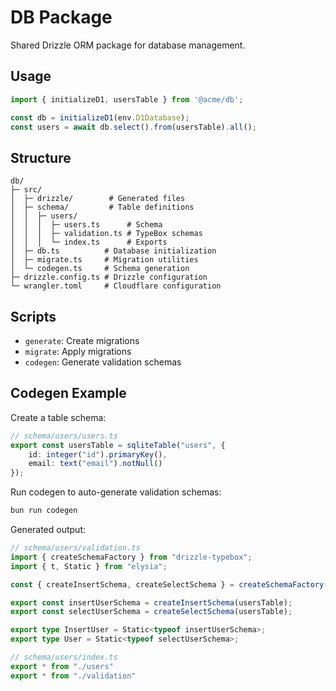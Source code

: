 # DB Package

Shared Drizzle ORM package for database management.

## Usage
```ts
import { initializeD1, usersTable } from '@acme/db';

const db = initializeD1(env.D1Database);
const users = await db.select().from(usersTable).all();
```

## Structure
```
db/
├─ src/
│  ├─ drizzle/        # Generated files
│  ├─ schema/         # Table definitions
│  │  ├─ users/       
│  │  │  ├─ users.ts      # Schema
│  │  │  ├─ validation.ts # TypeBox schemas
│  │  │  └─ index.ts      # Exports
│  ├─ db.ts          # Database initialization
│  ├─ migrate.ts     # Migration utilities
│  └─ codegen.ts     # Schema generation
├─ drizzle.config.ts # Drizzle configuration
└─ wrangler.toml     # Cloudflare configuration
```

## Scripts
- `generate`: Create migrations
- `migrate`: Apply migrations
- `codegen`: Generate validation schemas

## Codegen Example
Create a table schema:
```ts
// schema/users/users.ts
export const usersTable = sqliteTable("users", {
    id: integer("id").primaryKey(),
    email: text("email").notNull()
});
```

Run codegen to auto-generate validation schemas:
```bash
bun run codegen
```

Generated output:
```ts
// schema/users/validation.ts
import { createSchemaFactory } from "drizzle-typebox";
import { t, Static } from "elysia";

const { createInsertSchema, createSelectSchema } = createSchemaFactory({ typeboxInstance: t })

export const insertUserSchema = createInsertSchema(usersTable);
export const selectUserSchema = createSelectSchema(usersTable);

export type InsertUser = Static<typeof insertUserSchema>;
export type User = Static<typeof selectUserSchema>;
```

```ts
// schema/users/index.ts
export * from "./users"
export * from "./validation"
```

